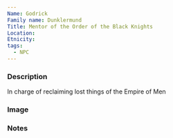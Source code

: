```yaml
---
Name: Godrick
Family name: Dunklermund
Title: Mentor of the Order of the Black Knights
Location: 
Etnicity: 
tags:
  - NPC
---
```



### Description
In charge of reclaiming lost things of the Empire of Men

### Image


### Notes
